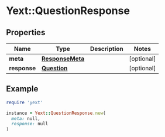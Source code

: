 # Yext::QuestionResponse

## Properties

| Name | Type | Description | Notes |
| ---- | ---- | ----------- | ----- |
| **meta** | [**ResponseMeta**](ResponseMeta.md) |  | [optional] |
| **response** | [**Question**](Question.md) |  | [optional] |

## Example

```ruby
require 'yext'

instance = Yext::QuestionResponse.new(
  meta: null,
  response: null
)
```

